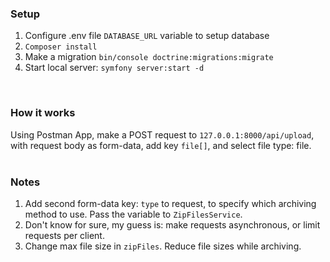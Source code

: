 ### Setup
1. Configure .env file `DATABASE_URL` variable to setup database </br>
2. `Composer install` </br>
3. Make a migration `bin/console doctrine:migrations:migrate` <br>
4. Start local server: `symfony server:start -d` </br>
</br>

### How it works
Using Postman App, make a POST request to `127.0.0.1:8000/api/upload`, with request body as form-data, add key `file[]`, and select file type: file. </br>
</br>

### Notes
1. Add second form-data key: `type` to request, to specify which archiving method to use. Pass the variable to `ZipFilesService`.
2. Don't know for sure, my guess is: make requests asynchronous, or limit requests per client.
3. Change max file size in `zipFiles`. Reduce file sizes while archiving.